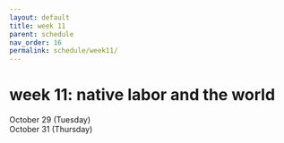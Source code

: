 ```yaml
---
layout: default
title: week 11
parent: schedule
nav_order: 16
permalink: schedule/week11/
---
```


# week 11: native labor and the world

October 29 (Tuesday)  
October 31 (Thursday)  
